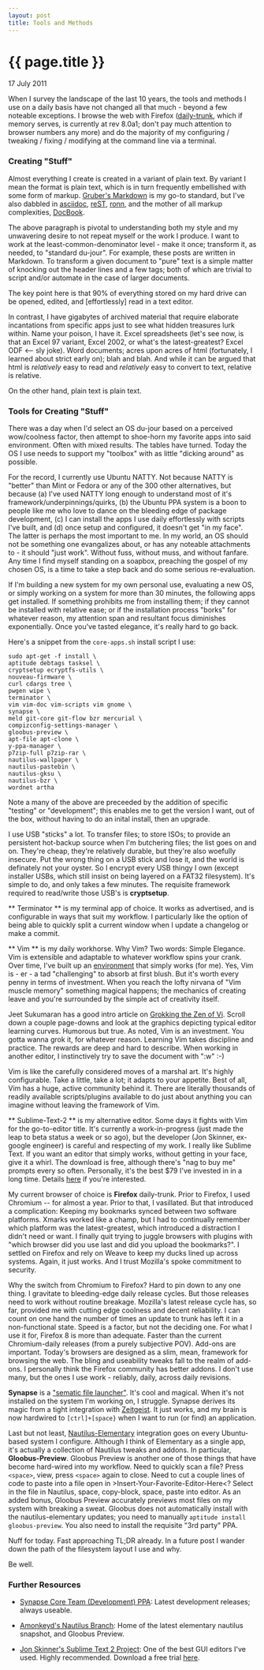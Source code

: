 ```yaml
---
layout: post
title: Tools and Methods
---
```


# {{ page.title }}

<p class="meta">17 July 2011</p>

When I survey the landscape of the last 10 years, the tools and methods I use on a daily basis have not changed all that much - beyond a few noteable exceptions. I browse the web with Firefox ([daily-trunk](http://ftp.mozilla.org/pub/mozilla.org/firefox/nightly/latest-trunk/), which if memory serves, is currently at rev 8.0a1; don't pay much attention to browser numbers any more) and do the majority of my configuring / tweaking / fixing / modifying at the command line via a terminal.

### Creating "Stuff"

Almost everything I create is created in a variant of plain text. By variant I mean the format is plain text, which is in turn frequently embellished with some form of markup. [Gruber's Markdown](http://daringfireball.net/projects/markdown/) is my go-to standard, but I've also dabbled in [asciidoc](http://www.methods.co.nz/asciidoc/index.html), [reST](http://docutils.sourceforge.net/rst.html), [ronn](http://rtomayko.github.com/ronn/), and the mother of all markup complexities, [DocBook](http://www.docbook.org/).

The above paragraph is pivotal to understanding both my style and my unwavering desire to not repeat myself or the work I produce. I want to work at the least-common-denominator level - make it once; transform it, as needed, to "standard du-jour". For example, these posts are written in Markdown. To transform a given document to "pure" text is a simple matter of knocking out the header lines and a few tags; both of which are trivial to script and/or automate in the case of larger documents.

The key point here is that 90% of everything stored on my hard drive can be opened, edited, and [effortlessly] read in a text editor.

In contrast, I have gigabytes of archived material that require elaborate incantations from specific apps just to see what hidden treasures lurk within. Name your poison, I have it. Excel spreadsheets (let's see now, is that an Excel 97 variant, Excel 2002, or what's the latest-greatest? Excel ODF <-- sly joke). Word documents; acres upon acres of html (fortunately, I learned about strict early on); blah and blah. And while it can be argued that html is *relatively* easy to read and *relatively* easy to convert to text, relative is relative.

On the other hand, plain text is plain text.

### Tools for Creating "Stuff"

There was a day when I'd select an OS du-jour based on a perceived wow/coolness factor, then attempt to shoe-horn my favorite apps into said environment. Often with mixed results. The tables have turned. Today the OS I use needs to support my "toolbox" with as little "dicking around" as possible.

For the record, I currently use Ubuntu NATTY. Not because NATTY is "better" than Mint or Fedora or any of the 300 other alternatives, but because (a) I've used NATTY long enough to understand most of it's framework/underpinnings/quirks, (b) the Ubuntu PPA system is a boon to people like me who love to dance on the bleeding edge of package development, (c) I can install the apps I use daily effortlessly with scripts I've built, and (d) once setup and configured, it doesn't get "in my face". The latter is perhaps the most important to me. In my world, an OS should not be something one evangalizes about, or has any noteable attachments to - it should "just work". Without fuss, without muss, and without fanfare. Any time I find myself standing on a soapbox, preaching the gospel of my chosen OS, is a time to take a step back and do some serious re-evaluation.

If I'm building a new system for my own personal use, evaluating a new OS, or simply working on a system for more than 30 minutes, the following apps get installed. If something prohibits me from installing them; if they cannot be installed with relative ease; or if the installation process "borks" for whatever reason, my attention span and resultant focus diminishes exponentially. Once you've tasted elegance, it's really hard to go back.

Here's a snippet from the `core-apps.sh` install script I use:

    sudo apt-get -f install \
    aptitude debtags tasksel \
    cryptsetup ecryptfs-utils \
    nouveau-firmware \
    curl cdargs tree \
    pwgen wipe \
    terminator \
    vim vim-doc vim-scripts vim gnome \
    synapse \
    meld git-core git-flow bzr mercurial \
    compizconfig-settings-manager \
    gloobus-preview \
    apt-file apt-clone \
    y-ppa-manager \
    p7zip-full p7zip-rar \
    nautilus-wallpaper \
    nautilus-pastebin \
    nautilus-gksu \
    nautilus-bzr \
    wordnet artha

Note a many of the above are preceeded by the addition of specific "testing" or "development"; this enables me to get the version I want, out of the box, without having to do an inital install, then an upgrade.

I use USB "sticks" a lot. To transfer files; to store ISOs; to provide an persistent hot-backup source when I'm butchering files; the list goes on and on. They're cheap, they're relatively durable, but they're also woefully insecure. Put the wrong thing on a USB stick and lose it, and the world is definately not your oyster. So I encrypt every USB thingy I own (except installer USBs, which still insist on being layered on a FAT32 filesystem). It's simple to do, and only takes a few minutes. The requisite framework required to read/write those USB's is **cryptsetup**.

** Terminator ** is my terminal app of choice. It works as advertised, and is configurable in ways that suit my workflow. I particularly like the option of being able to quickly split a current window when I update a changelog or make a commit.

** Vim ** is my daily workhorse. Why Vim? Two words: Simple Elegance. Vim is extensible and adaptable to whatever workflow spins your crank. Over time, I've built up an [environment](https://github.com/tsyroid/vimfiles.git) that simply works (for me). Yes, Vim is - er - a tad "challenging" to absorb at first blush. But it's worth every penny in terms of investment. When you reach the lofty nirvana of "Vim muscle memory" something magical happens; the mechanics of creating leave and you're surrounded by the simple act of creativity itself.

Jeet Sukumaran has a good intro article on [Grokking the Zen of Vi](http://jeetworks.org/grokking-the-zen-of-the-vi-wu-wei). Scroll down a couple page-downs and look at the graphics depicting typical editor learning curves. Humorous but true. As noted, Vim is an investment. You gotta wanna grok it, for whatever reason. Learning Vim takes discipline and practice. The rewards are deep and hard to describe. When working in another editor, I instinctively try to save the document with ":w" :-)

Vim is like the carefully considered moves of a marshal art. It's highly configurable. Take a little, take a lot; it adapts to your appetite. Best of all, Vim has a huge, active community behind it. There are literally thousands of readily available scripts/plugins available to do just about anything you can imagine without leaving the framework of Vim.

** Sublime-Text-2 ** is my alternative editor. Some days it fights with Vim for the go-to-editor title. It's currently a work-in-progress (just made the leap to beta status a week or so ago), but the developer (Jon Skinner, ex-google engineer) is careful and respecting of my work. I really like Sublime Text. If you want an editor that simply works, without getting in your face, give it a whirl. The download is free, although there's "nag to buy me" prompts every so often. Personally, it's the best $79 I've invested in in a long time. Details [here](http://www.sublimetext.com/) if you're interested.

My current browser of choice is **Firefox** daily-trunk. Prior to Firefox, I used Chromium -- for almost a year. Prior to that, I vasillated. But that introduced a complication: Keeping my bookmarks synced between two software platforms. Xmarks worked like a champ, but I had to continually remember which platform was the latest-greatest, which introduced a distraction I didn't need or want. I finally quit trying to juggle browsers with plugins with "which browser did you use last and did you upload the bookmarks?". I settled on Firefox and rely on Weave to keep my ducks lined up across systems. Again, it just works. And I trust Mozilla's spoke commitment to security.

Why the switch from Chromium to Firefox? Hard to pin down to any one thing. I gravitate to bleeding-edge daily release cycles. But those releases need to work without routine breakage. Mozilla's latest release cycle has, so far, provided me with cutting edge coolness and decent reliability. I can count on one hand the number of times an update to trunk has left it in a non-functional state. Speed is a factor, but not the deciding one. For what I use it for, Firefox 8 is more than adequate. Faster than the current Chromium-daily releases (from a purely subjective POV). Add-ons are important. Today's browsers are designed as a slim, mean, framework for browsing the web. The bling and useability tweaks fall to the realm of add-ons. I personally think the Firefox community has better addons. I don't use many, but the ones I use work - reliably, daily, across daily revisions.

**Synapse** is a ["sematic file launcher"](http://codingyourdreams.net/2011/04/07/synapse-aspartate-0-2-6/). It's cool and magical. When it's not installed on the system I'm working on, I struggle. Synapse derives its magic from a tight integration with [Zeitgeist](https://launchpad.net/~zeitgeist/+archive/ppa). It just works, and my brain is now hardwired to `[ctrl]+[space}` when I want to run (or find) an application.

Last but not least, [Nautilus-Elementary](https://launchpad.net/~am-monkeyd/+archive/nautilus-elementary-ppa) integration goes on every Ubuntu-based system I configure. Although I think of Elementary as a single app, it's actually a collection of Nautilus tweaks and addons. In particular, **Gloobus-Preview**. Gloobus Preview is another one of those things that have become hard-wired into my workflow. Need to quickly scan a file? Press `<space>`, view, press `<space>` again to close. Need to cut a couple lines of code to paste into a file open in >Insert-Your-Favorite-Editor-Here<? Select in the file in Nautilus, space, copy-block, space, paste into editor. As an added bonus, Gloobus Preview accurately previews most files on my system with breaking a sweat. Gloobus does not automatically install with the nautilus-elementary updates; you need to manually `aptitude install gloobus-preview`. You also need to install the requisite "3rd party" PPA.

Nuff for today. Fast approaching TL;DR already. In a future post I wander down the path of the filesystem layout I use and why.

Be well.

### Further Resources

* [Synapse Core Team (Development) PPA](https://launchpad.net/~synapse-core/+archive/ppa): Latest development releases; always useable.

* [Amonkeyd's Nautilus Branch](https://launchpad.net/~am-monkeyd/+archive/nautilus-elementary-ppa): Home of the latest elementary nautilus snapshot, and Gloobus Preview.

* [Jon Skinner's Sublime Text 2 Project](http://www.sublimetext.com/): One of the best GUI editors I've used. Highly recommended. Download a free trial [here](http://www.sublimetext.com/2).
